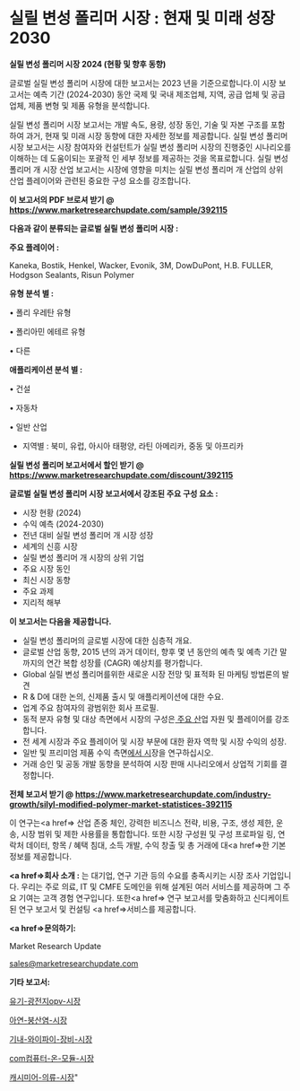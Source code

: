 # 실릴 변성 폴리머 시장 : 현재 및 미래 성장 2030

<strong>실릴 변성 폴리머 시장 2024 (현황 및 향후 동향)</strong>

글로벌 실릴 변성 폴리머 시장에 대한 보고서는 2023 년을 기준으로합니다.이 시장 보고서는 예측 기간 (2024-2030) 동안 국제 및 국내 제조업체, 지역, 공급 업체 및 공급 업체, 제품 변형 및 제품 유형을 분석합니다.

실릴 변성 폴리머 시장 보고서는 개발 속도, 용량, 성장 동인, 기술 및 자본 구조를 포함하여 과거, 현재 및 미래 시장 동향에 대한 자세한 정보를 제공합니다. 실릴 변성 폴리머 시장 보고서는 시장 참여자와 컨설턴트가 실릴 변성 폴리머 시장의 진행중인 시나리오를 이해하는 데 도움이되는 포괄적 인 세부 정보를 제공하는 것을 목표로합니다. 실릴 변성 폴리머 개 시장 산업 보고서는 시장에 영향을 미치는 실릴 변성 폴리머 개 산업의 상위 산업 플레이어와 관련된 중요한 구성 요소를 강조합니다.



<strong>이 보고서의 PDF 브로셔 받기 @ <a href=https://www.marketresearchupdate.com/sample/392115>https://www.marketresearchupdate.com/sample/392115</a></strong>



<strong>다음과 같이 분류되는 글로벌 실릴 변성 폴리머 시장 :</strong>



<strong>주요 플레이어 :</strong>

Kaneka, Bostik, Henkel, Wacker, Evonik, 3M, DowDuPont, H.B. FULLER, Hodgson Sealants, Risun Polymer



<strong>유형 분석 별 :</strong>

• 폴리 우레탄 유형

• 폴리아민 에테르 유형

• 다른



<strong>애플리케이션 분석 별 :</strong>

• 건설

• 자동차

• 일반 산업

<ul>
  <li>지역별 : 북미, 유럽, 아시아 태평양, 라틴 아메리카, 중동 및 아프리카</li>
</ul>


<strong>실릴 변성 폴리머 보고서에서 할인 받기 @ <a href=https://www.marketresearchupdate.com/discount/392115>https://www.marketresearchupdate.com/discount/392115</a></strong>



<strong>글로벌 실릴 변성 폴리머 시장 보고서에서 강조된 주요 구성 요소 :</strong>
<ul>
  <li>시장 현황 (2024)</li>
  <li>수익 예측 (2024-2030)</li>
  <li>전년 대비 실릴 변성 폴리머 개 시장 성장</li>
  <li>세계의 신흥 시장</li>
  <li>실릴 변성 폴리머 개 시장의 상위 기업</li>
  <li>주요 시장 동인</li>
  <li>최신 시장 동향</li>
  <li>주요 과제</li>
  <li>지리적 해부</li>
</ul>


<strong>이 보고서는 다음을 제공합니다.</strong>
<ul>
  <li>실릴 변성 폴리머의 글로벌 시장에 대한 심층적 개요.</li>
  <li>글로벌 산업 동향, 2015 년의 과거 데이터, 향후 몇 년 동안의 예측 및 예측 기간 말까지의 연간 복합 성장률 (CAGR) 예상치를 평가합니다.</li>
  <li>Global 실릴 변성 폴리머를위한 새로운 시장 전망 및 표적화 된 마케팅 방법론의 발견</li>
  <li>R &amp; D에 대한 논의, 신제품 출시 및 애플리케이션에 대한 수요.</li>
  <li>업계 주요 참여자의 광범위한 회사 프로필.</li>
  <li>동적 분자 유형 및 대상 측면에서 시장의 구성은<a href=> 주요 산</a>업 자원 및 플레이어를 강조합니다.</li>
  <li>전 세계 시장과 주요 플레이어 및 시장 부문에 대한 환자 역학 및 시장 수익의 성장.</li>
  <li>일반 및 프리미엄 제품 수익 측면<a href=>에서 시</a>장을 연구하십시오.</li>
  <li>거래 승인 및 공동 개발 동향을 분석하여 시장 판매 시나리오에서 상업적 기회를 결정합니다.</li>
</ul>



<strong>전체 보고서 받기 @ <a href=https://www.marketresearchupdate.com/industry-growth/silyl-modified-polymer-market-statistices-392115>https://www.marketresearchupdate.com/industry-growth/silyl-modified-polymer-market-statistices-392115</a></strong>

이 연구는<a href=> 산업 존중</a> 체인, 강력한 비즈니스 전략, 비용, 구조, 생성 제한, 운송, 시장 범위 및 제한 사용률을 통합합니다. 또한 시장 구성원 및 구성 프로파일 링, 연락처 데이터, 항목 / 혜택 침대, 소득 개발, 수익 창출 및 총 거래에 대<a href=>한 기본 </a>정보를 제공합니다.



<strong><a href=>회사 소</a>개 :</strong>
는 대기업, 연구 기관 등의 수요를 충족시키는 시장 조사 기업입니다. 우리는 주로 의료, IT 및 CMFE 도메인을 위해 설계된 여러 서비스를 제공하며 그 주요 기여는 고객 경험 연구입니다. 또한<a href=> 연구 보</a>고서를 맞춤화하고 신디케이트 된 연구 보고서 및 컨설팅 <a href=>서비스</a>를 제공합니다.



<strong><a href=>문의하기:</a></strong>

Market Research Update

sales@marketresearchupdate.com



<strong>기타 보고서:</strong>

<a href=https://www.linkedin.com/pulse/유기-광전지opv-시장-세분화-연구-및-목표-고객2029년-market-matrix-musings-analysis/>유기-광전지opv-시장</a>

<a href=https://www.linkedin.com/pulse/아연-붕산염-시장-진입-전략-및-위험-평가2029년-consumer-connection-compendium-ana-tuxhf/>아연-붕산염-시장</a>

<a href=https://www.linkedin.com/pulse/기내-와이파이-장비-시장-동향-및-성장-전망-analytics-alchemy-360-analysis-gv2jf/>기내-와이파이-장비-시장</a>

<a href=https://www.linkedin.com/pulse/com컴퓨터-온-모듈-시장-규모-및-성장-2023-analytics-alchemy-360-analysis-a6tjf/>com컴퓨터-온-모듈-시장</a>

<a href=https://www.linkedin.com/pulse/캐시미어-의류-시장-경쟁-분석-및-성장-잠재력-2029-survey-savvy-insights-360-analysis-vrd4f/>캐시미어-의류-시장</a>"
